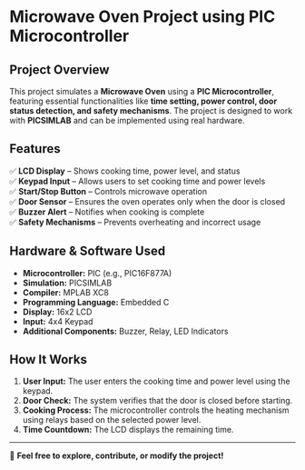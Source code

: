 # Microwave Oven Project using PIC Microcontroller

## Project Overview
This project simulates a **Microwave Oven** using a **PIC Microcontroller**, featuring essential functionalities like **time setting, power control, door status detection, and safety mechanisms**. The project is designed to work with **PICSIMLAB** and can be implemented using real hardware.

## Features
✅ **LCD Display** – Shows cooking time, power level, and status  
✅ **Keypad Input** – Allows users to set cooking time and power levels  
✅ **Start/Stop Button** – Controls microwave operation  
✅ **Door Sensor** – Ensures the oven operates only when the door is closed  
✅ **Buzzer Alert** – Notifies when cooking is complete  
✅ **Safety Mechanisms** – Prevents overheating and incorrect usage  

## Hardware & Software Used
- **Microcontroller:** PIC (e.g., PIC16F877A)  
- **Simulation:** PICSIMLAB  
- **Compiler:** MPLAB XC8  
- **Programming Language:** Embedded C  
- **Display:** 16x2 LCD  
- **Input:** 4x4 Keypad  
- **Additional Components:** Buzzer, Relay, LED Indicators  

## How It Works
1. **User Input:** The user enters the cooking time and power level using the keypad.  
2. **Door Check:** The system verifies that the door is closed before starting.  
3. **Cooking Process:** The microcontroller controls the heating mechanism using relays based on the selected power level.  
4. **Time Countdown:** The LCD displays the remaining time.  

---

🚀 **Feel free to explore, contribute, or modify the project!**  
